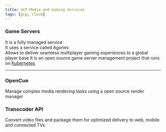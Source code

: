 ```yaml
---
title: GCP Media and Gaming Services
tags: [gcp, cloud]
---
```


### Game Servers

It is a fully managed service  
It uses a service called Agones  
Allows to deliver seamless multiplayer gaming experiences to a global player base
It is an open source game server management project that runs on [Kubernetes](../../../Software%20Engineering/DevOps/Kubernetes/Kubernetes.md)

---

### OpenCue

Manage complex media rendering tasks using a open source render manager

### Transcoder API

Convert video files and package them for optimized delivery to web, mobile and connected TVs